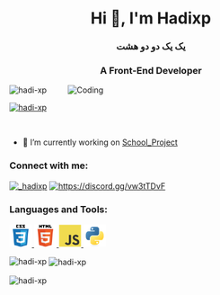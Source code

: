 <h1 align="center">Hi 👋, I'm Hadixp</h1>
<h3 align="center">یک یک دو دو هشت</h3>
<h3 align="center">A Front-End Developer</h3>
<img align="right" alt="Coding" width="400" src="https://www.google.com/imgres?q=qop%20dota%202%20animated%20gif&imgurl=https%3A%2F%2Fsteamuserimages-a.akamaihd.net%2Fugc%2F1689394984429732104%2FAEE999CF9AB3DB7F0740208C77B656F856161BE8%2F%3Fimw%3D512%26%26ima%3Dfit%26impolicy%3DLetterbox%26imcolor%3D%2523000000%26letterbox%3Dfalse&imgrefurl=https%3A%2F%2Fsteamcommunity.com%2Fsharedfiles%2Ffiledetails%2F%3Fid%3D2525305394&docid=gx7bv9eLp7IpmM&tbnid=vFc-2DW0TbH7iM&vet=12ahUKEwilwL6CvqmHAxXG3AIHHaePCVwQM3oECBwQAA..i&w=256&h=256&hcb=2&ved=2ahUKEwilwL6CvqmHAxXG3AIHHaePCVwQM3oECBwQAA">

<p align="left"> <img src="https://komarev.com/ghpvc/?username=hadi-xp&label=Profile%20views&color=0e75b6&style=flat" alt="hadi-xp" /> </p>

<p align="left"> <a href="https://github.com/ryo-ma/github-profile-trophy"><img src="https://github-profile-trophy.vercel.app/?username=hadi-xp" alt="hadi-xp" /></a> </p>

<p align="left"> <a href="https://twitter.com/" target="blank"><img src="https://img.shields.io/twitter/follow/?logo=twitter&style=for-the-badge" alt="" /></a> </p>

- 🔭 I’m currently working on [School_Project](https://github.com/Hadi-xp/School_Project)

<h3 align="left">Connect with me:</h3>
<p align="left">
<a href="https://instagram.com/_hadixp" target="blank"><img align="center" src="https://raw.githubusercontent.com/rahuldkjain/github-profile-readme-generator/master/src/images/icons/Social/instagram.svg" alt="_hadixp" height="30" width="40" /></a>
<a href="https://discord.gg/https://discord.gg/vw3tTDvF" target="blank"><img align="center" src="https://raw.githubusercontent.com/rahuldkjain/github-profile-readme-generator/master/src/images/icons/Social/discord.svg" alt="https://discord.gg/vw3tTDvF" height="30" width="40" /></a>
</p>

<h3 align="left">Languages and Tools:</h3>
<p align="left"> <a href="https://www.w3schools.com/css/" target="_blank" rel="noreferrer"> <img src="https://raw.githubusercontent.com/devicons/devicon/master/icons/css3/css3-original-wordmark.svg" alt="css3" width="40" height="40"/> </a> <a href="https://www.w3.org/html/" target="_blank" rel="noreferrer"> <img src="https://raw.githubusercontent.com/devicons/devicon/master/icons/html5/html5-original-wordmark.svg" alt="html5" width="40" height="40"/> </a> <a href="https://developer.mozilla.org/en-US/docs/Web/JavaScript" target="_blank" rel="noreferrer"> <img src="https://raw.githubusercontent.com/devicons/devicon/master/icons/javascript/javascript-original.svg" alt="javascript" width="40" height="40"/> </a> <a href="https://www.python.org" target="_blank" rel="noreferrer"> <img src="https://raw.githubusercontent.com/devicons/devicon/master/icons/python/python-original.svg" alt="python" width="40" height="40"/> </a> </p>

<p><img align="left" src="https://github-readme-stats.vercel.app/api/top-langs?username=hadi-xp&show_icons=true&locale=en&layout=compact" alt="hadi-xp" /></p>

<p>&nbsp;<img align="center" src="https://github-readme-stats.vercel.app/api?username=hadi-xp&show_icons=true&locale=en" alt="hadi-xp" /></p>

<p><img align="center" src="https://github-readme-streak-stats.herokuapp.com/?user=hadi-xp&" alt="hadi-xp" /></p>
